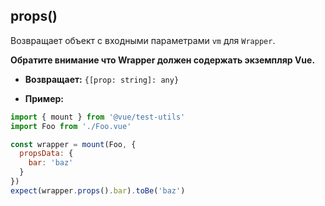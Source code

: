 ## props()

Возвращает объект с входными параметрами `vm` для `Wrapper`.

**Обратите внимание что Wrapper должен содержать экземпляр Vue.**

- **Возвращает:** `{[prop: string]: any}`

- **Пример:**

```js
import { mount } from '@vue/test-utils'
import Foo from './Foo.vue'

const wrapper = mount(Foo, {
  propsData: {
    bar: 'baz'
  }
})
expect(wrapper.props().bar).toBe('baz')
```
